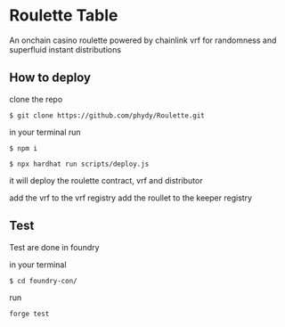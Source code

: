 # Roulette Table

An onchain casino roulette powered by chainlink vrf for randomness and superfluid instant distributions

## How to deploy

clone the repo

```
$ git clone https://github.com/phydy/Roulette.git
```

in your terminal run

```
$ npm i
```

```
$ npx hardhat run scripts/deploy.js
```

it will deploy the roulette contract, vrf and distributor

add the vrf to the vrf registry
add the roullet to the keeper registry

## Test

Test are done in foundry

in your terminal

```
$ cd foundry-con/
```

run

```
forge test
```
